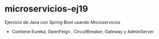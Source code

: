 # microservicios-ej19
Ejercicio de Java con Spring Boot usando Microservicios

* Contiene Eureka, OpenFeign , CircuitBreaker, Gateway y AdminServer

